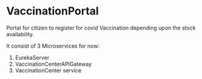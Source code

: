 # VaccinationPortal

Portal for citizen to register for covid Vaccination depending upon the stock availability.

It consist of 3 Microservices for now:

1. EurekaServer
2. VaccinationCenterAPIGateway
3. VaccinationCenter service

